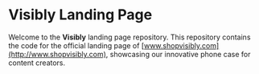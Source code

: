 # Visibly Landing Page

Welcome to the **Visibly** landing page repository. This repository contains the code for the official landing page of [www.shopvisibly.com](http://www.shopvisibly.com), showcasing our innovative phone case for content creators.